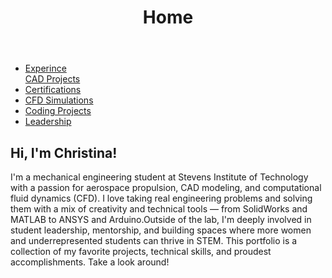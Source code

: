 <!DOCTYPE html>
<html>
<head>
  <meta charset="UTF-8">
  <title>About Me | Christina Alexandrov</title>
  <link rel="stylesheet" href="style.css">
</head>
<body>

  <header>
    <h1>Home </h1>
  </header>

  <nav>
    <ul>
       <li><a href="experince.html"> Experince</a></li
      <li><a href="cad.html">CAD Projects</a></li>
      <li><a href="certs.html">Certifications</a></li>
      <li><a href="cfd.html">CFD Simulations</a></li>
      <li><a href="code.html">Coding Projects</a></li>
      <li><a href="leadership.html">Leadership</a></li>
    </ul>
  </nav>

  <section>
    <h2>Hi, I'm Christina!</h2>
    <p>I'm a mechanical engineering student at Stevens Institute of Technology with a passion for aerospace propulsion, CAD modeling, and computational fluid dynamics (CFD). I love taking real engineering problems and solving them with a mix of creativity and technical tools — from SolidWorks and MATLAB to ANSYS and Arduino.Outside of the lab, I'm deeply involved in student leadership, mentorship, and building spaces where more women and underrepresented students can thrive in STEM. This portfolio is a collection of my favorite projects, technical skills, and proudest accomplishments. Take a look around!</p>
  </section>

</body>
</html>
